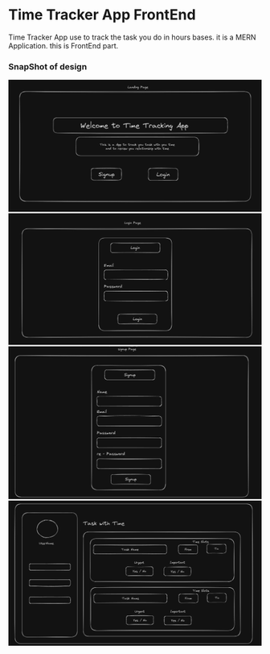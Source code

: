 # Time Tracker App FrontEnd

Time Tracker App use to track the task you do in hours bases. it is a MERN Application. this is FrontEnd part.

### SnapShot of design 

![StreetStyle](./Image/Landing%20page%20design.PNG)
![StreetStyle](./Image/Login%20Page%20design.PNG)
![StreetStyle](./Image/signup%20Page%20design.PNG)
![StreetStyle](./Image/Main%20Page%20design.PNG)